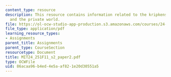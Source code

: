```yaml
---
content_type: resource
description: This resource contains information related to the kripkenstein paradox
  and the private world.
file: https://ol-ocw-studio-app-production.s3.amazonaws.com/courses/24-251-introduction-to-philosophy-of-language-fall-2011/86acaa96b4ed4e5aaf821e20d30551a5_MIT24_251F11_s2_paper2.pdf
file_type: application/pdf
learning_resource_types:
- Assignments
parent_title: Assignments
parent_type: CourseSection
resourcetype: Document
title: MIT24_251F11_s2_paper2.pdf
type: OCWFile
uid: 86acaa96-b4ed-4e5a-af82-1e20d30551a5
---
```

